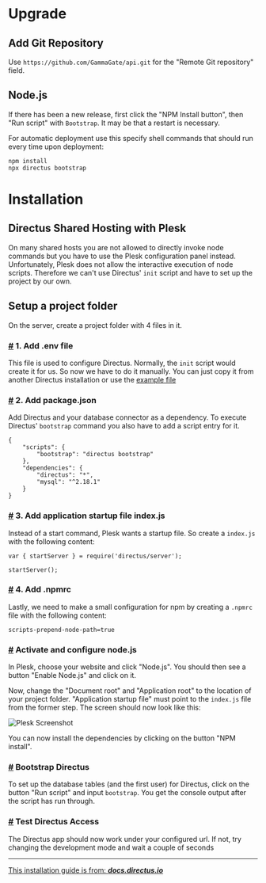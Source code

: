 # Upgrade

## Add Git Repository

Use `https://github.com/GammaGate/api.git` for the "Remote Git repository" field.

## Node.js

If there has been a new release, first click the "NPM Install button", then "Run script" with `Bootstrap`. It may be that a restart is necessary.

For automatic deployment use this specify shell commands that should run every time upon deployment:

```
npm install
npx directus bootstrap
```

# Installation

## Directus Shared Hosting with Plesk

On many shared hosts you are not allowed to directly invoke node commands but you have to use the Plesk configuration panel instead. Unfortunately, Plesk does not allow the interactive execution of node scripts. Therefore we can't use Directus' `init` script and have to set up the project by our own.

## Setup a project folder

On the server, create a project folder with 4 files in it.

### [#](https://docs.directus.io/getting-started/installation/plesk/#_1-add-env-file) 1. Add .env file

This file is used to configure Directus. Normally, the `init` script would create it for us. So now we have to do it manually. You can just copy it from another Directus installation or use the [example file](https://github.com/directus/directus/blob/main/api/example.env)

### [#](https://docs.directus.io/getting-started/installation/plesk/#_2-add-package-json) 2\. Add package.json

Add Directus and your database connector as a dependency. To execute Directus' `bootstrap` command you also have to add a script entry for it.

```
{
	"scripts": {
		"bootstrap": "directus bootstrap"
	},
	"dependencies": {
		"directus": "*",
		"mysql": "^2.18.1"
	}
}

```

### [#](https://docs.directus.io/getting-started/installation/plesk/#_3-add-application-startup-file-index-js) 3. Add application startup file index.js

Instead of a start command, Plesk wants a startup file. So create a `index.js` with the following content:

```
var { startServer } = require('directus/server');

startServer();

```

### [#](https://docs.directus.io/getting-started/installation/plesk/#_4-add-npmrc) 4. Add .npmrc

Lastly, we need to make a small configuration for npm by creating a `.npmrc` file with the following content:

```
scripts-prepend-node-path=true

```

### [#](https://docs.directus.io/getting-started/installation/plesk/#activate-and-configure-node-js) Activate and configure node.js

In Plesk, choose your website and click "Node.js". You should then see a button "Enable Node.js" and click on it.

Now, change the "Document root" and "Application root" to the location of your project folder. "Application startup
file" must point to the `index.js` file from the former step. The screen should now look like this:

![Plesk Screenshot](https://docs.directus.io/assets/img/plesk-screenshot.2e2f90c2.png)

You can now install the dependencies by clicking on the button "NPM install".

### [#](https://docs.directus.io/getting-started/installation/plesk/#bootstrap-directus) Bootstrap Directus

To set up the database tables (and the first user) for Directus, click on the button "Run script" and input `bootstrap`. You get the console output after the script has run through.

### [#](https://docs.directus.io/getting-started/installation/plesk/#test-directus-access) Test Directus Access

The Directus app should now work under your configured url. If not, try changing the development mode and wait a couple of seconds

---

[This installation guide is from: **_docs.directus.io_**](https://docs.directus.io/getting-started/installation/plesk/)
